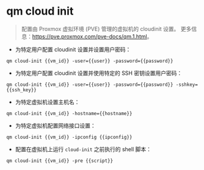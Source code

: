 # qm cloud init

> 配置由 Proxmox 虚拟环境 (PVE) 管理的虚拟机的 cloudinit 设置。
> 更多信息：<https://pve.proxmox.com/pve-docs/qm.1.html>。

- 为特定用户配置 cloudinit 设置并设置用户密码：

`qm cloud-init {{vm_id}} -user={{user}} -password={{password}}`

- 为特定用户配置 cloudinit 设置并使用特定的 SSH 密钥设置用户密码：

`qm cloud-init {{vm_id}} -user={{user}} -password={{password}} -sshkey={{ssh_key}}`

- 为特定虚拟机设置主机名：

`qm cloud-init {{vm_id}} -hostname={{hostname}}`

- 为特定虚拟机配置网络接口设置：

`qm cloud-init {{vm_id}} -ipconfig {{ipconfig}}`

- 配置在虚拟机上运行 `cloud-init` 之前执行的 shell 脚本：

`qm cloud-init {{vm_id}} -pre {{script}}`